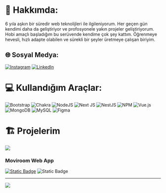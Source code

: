 # 💫 Hakkımda:
6 yıla aşkın bir süredir web teknolijleri ile ilgileniyorum. Her geçen gün kendimi daha da geliştiriyor ve profosyonele yakın projeler geliştiriyorum. Hobi amaçlı başladığım bu serüvende kendime çok şey kattım. Öğrenmeye hevesli, hızlı adapte olabilen ve sürekli bir şeyler üretmeye çalışan biriyim.

## 🌐 Sosyal Medya:
[![Instagram](https://img.shields.io/badge/Instagram-%23E4405F.svg?logo=Instagram&logoColor=white)](https://instagram.com/f6hri.code) [![LinkedIn](https://img.shields.io/badge/LinkedIn-%230077B5.svg?logo=linkedin&logoColor=white)](https://linkedin.com/in/f6hri) 

# 💻 Kullandığım Araçlar:
![Bootstrap](https://img.shields.io/badge/bootstrap-%23563D7C.svg?style=for-the-badge&logo=bootstrap&logoColor=white) ![Chakra](https://img.shields.io/badge/chakra-%234ED1C5.svg?style=for-the-badge&logo=chakraui&logoColor=white) ![NodeJS](https://img.shields.io/badge/node.js-6DA55F?style=for-the-badge&logo=node.js&logoColor=white) ![Next JS](https://img.shields.io/badge/Next-black?style=for-the-badge&logo=next.js&logoColor=white) ![NestJS](https://img.shields.io/badge/nestjs-%23E0234E.svg?style=for-the-badge&logo=nestjs&logoColor=white) ![NPM](https://img.shields.io/badge/NPM-%23000000.svg?style=for-the-badge&logo=npm&logoColor=white) ![Vue.js](https://img.shields.io/badge/vuejs-%2335495e.svg?style=for-the-badge&logo=vuedotjs&logoColor=%234FC08D) ![MongoDB](https://img.shields.io/badge/MongoDB-%234ea94b.svg?style=for-the-badge&logo=mongodb&logoColor=white) ![MySQL](https://img.shields.io/badge/mysql-%2300f.svg?style=for-the-badge&logo=mysql&logoColor=white) 	![Figma](https://img.shields.io/badge/figma-%23F24E1E.svg?style=for-the-badge&logo=figma&logoColor=white)

# 🏗️ Projelerim
[![](https://miro.medium.com/v2/resize:fit:720/format:webp/0*YM1kUsmkKiF1zvPb.png)](https://medium.com/@mertcobanov/t%C3%BCrk%C3%A7e-tmux-rehberi-685081a277c4)
### Moviroom Web App
[![Static Badge](https://img.shields.io/badge/Canl%C4%B1-green?style=for-the-badge&logo=netlify&link=https%3A%2F%2Fmoviroom.netlify.app)](https://moviroom.netlify.app)
![Static Badge](https://img.shields.io/badge/Kaynak%20Kodlar-gray?style=for-the-badge&logo=github&link=https%3A%2F%2Fmoviroom.netlify.app)

---
[![](https://visitcount.itsvg.in/api?id=f6hri&icon=0&color=0)](https://visitcount.itsvg.in)

<!-- Proudly created with GPRM ( https://gprm.itsvg.in ) -->
